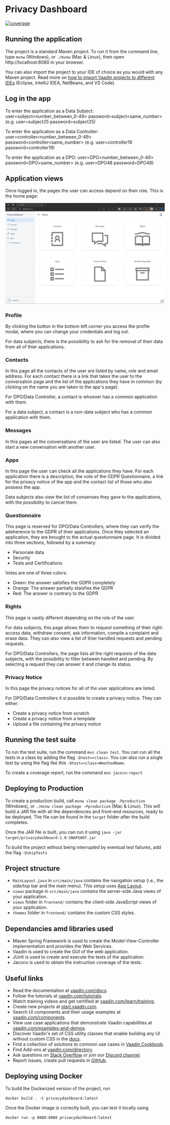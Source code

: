 # Privacy Dashboard

[![coverage](https://sifis-home.github.io/privacydashboard/reports/jacoco.svg)](https://sifis-home.github.io/privacydashboard/reports/index.html)

## Running the application

The project is a standard Maven project. To run it from the command line,
type `mvnw` (Windows), or `./mvnw` (Mac & Linux), then open
http://localhost:8080 in your browser.

You can also import the project to your IDE of choice as you would with any
Maven project. Read more on [how to import Vaadin projects to different 
IDEs](https://vaadin.com/docs/latest/flow/guide/step-by-step/importing) (Eclipse, IntelliJ IDEA, NetBeans, and VS Code).

## Log in the app

To enter the application as a Data Subject: user=subject<number_between_0-49> password=subject<same_number> (e.g. user=subject25 password=subject25)

To enter the application as a Data Controller: user=controller<number_between_0-49> password=controller<same_number> (e.g. user=controller19 password=controller19)

To enter the application as a DPO: user=DPO<number_between_0-49> password=DPO<same_number> (e.g. user=DPO48 password=DPO48)

## Application views

Once logged in, the pages the user can access depend on their role. This is the home page:

![Home screen of the web app](readmeImgs\home.png)

### Profile

By clicking the button in the bottom left corner you access the profile modal, where you can change your credentials and log out.

For data subjects, there is the possibility to ask for the removal of their data from all of thier applications.

### Contacts

In this page all the contacts of the user are listed by name, role and email address. For each contact there is a link that takes the user to the conversation page and the list of the applications they have in common (by clicking on the name you are taken to the app's page). 

For DPO/Data Controller, a contact is whoever has a common application with them.

For a data subject, a contact is a non-data subject who has a common application with them.

### Messages

In this pages all the conversations of the user are listed. The user can also start a new conversation with another user.

### Apps

In this page the user can check all the applications they have. For each application there is a description, the vote of the GDPR Questionnaire, a link for the privacy notice of the app and the contact list of those who also possess the app.

Data subjects also view the list of consenses they gave to the applications, with the possibility to cancel them.

### Questionnaire

This page is reserved for DPO/Data Controllers, where they can verify the adeherence to the GDPR of their applications. Once they selected an application, they are brought to the actual questionnaire page. It is divided into three sections, followed by a summary:
- Personale data
- Security
- Tests and Certifications

Votes are one of three colors:
- Green: the answer satisfies the GDPR completely
- Orange: The answer partially staisfies the GDPR
- Red: The answer is contrary to the GDPR

### Rights

This page is vastly different depending on the role of the user.

For data subjects, this page allows them to request something of their right: access data, withdraw consent, ask information, compile a complaint and erase data. They can also view a list of thier handled requests and pending requests.

For DPO/Data Controllers, the page lists all the right requests of the data subjects, with the possibility to filter between handled and pending. By selecting a request they can answer it and change its status.

### Privacy Notice

In this page the privacy notices for all of the user applications are listed.

For DPO/Data Controllers it si possible to create a privacy notice. They can either:
- Create a privacy notice from scratch
- Create a privacy notice from a template
- Upload a file containing the privacy notice

## Running the test suite

To run the test suite, run the command `mvn clean test`. You can run all the tests in a class by adding the flag `-Dtest=<class>`. You can also run a single test by using the flag like this `-Dtest=<class>#methodName`.

To create a coverage report, run the command `mvn jacoco:report`

## Deploying to Production

To create a production build, call `mvnw clean package -Pproduction` (Windows),
or `./mvnw clean package -Pproduction` (Mac & Linux).
This will build a JAR file with all the dependencies and front-end resources,
ready to be deployed. The file can be found in the `target` folder after the build completes.

Once the JAR file is built, you can run it using
`java -jar target/privacydashboard-1.0-SNAPSHOT.jar`

To build the project without being interrupted by eventual test failures, add the flag `-DskipTests`

## Project structure

- `MainLayout.java` in `src/main/java` contains the navigation setup (i.e., the
  side/top bar and the main menu). This setup uses
  [App Layout](https://vaadin.com/components/vaadin-app-layout).
- `views` package in `src/main/java` contains the server-side Java views of your application.
- `views` folder in `frontend/` contains the client-side JavaScript views of your application.
- `themes` folder in `frontend/` contains the custom CSS styles.

## Dependancies amd libraries used
- Maven Spring Framework is used to create the Model-View-Controller implementation and provides the Web Services.
- Vaadin is used to create the GUI of the web application.
- JUnit is used to create and execute the tests of the application.
- Jacoco is used to obtain the instruction coverage of the tests.

## Useful links

- Read the documentation at [vaadin.com/docs](https://vaadin.com/docs).
- Follow the tutorials at [vaadin.com/tutorials](https://vaadin.com/tutorials).
- Watch training videos and get certified at [vaadin.com/learn/training](https://vaadin.com/learn/training).
- Create new projects at [start.vaadin.com](https://start.vaadin.com/).
- Search UI components and their usage examples at [vaadin.com/components](https://vaadin.com/components).
- View use case applications that demonstrate Vaadin capabilities at [vaadin.com/examples-and-demos](https://vaadin.com/examples-and-demos).
- Discover Vaadin's set of CSS utility classes that enable building any UI without custom CSS in the [docs](https://vaadin.com/docs/latest/ds/foundation/utility-classes). 
- Find a collection of solutions to common use cases in [Vaadin Cookbook](https://cookbook.vaadin.com/).
- Find Add-ons at [vaadin.com/directory](https://vaadin.com/directory).
- Ask questions on [Stack Overflow](https://stackoverflow.com/questions/tagged/vaadin) or join our [Discord channel](https://discord.gg/MYFq5RTbBn).
- Report issues, create pull requests in [GitHub](https://github.com/vaadin/platform).


## Deploying using Docker

To build the Dockerized version of the project, run

```
docker build . -t privacydashboard:latest
```

Once the Docker image is correctly built, you can test it locally using

```
docker run -p 8080:8080 privacydashboard:latest
```
